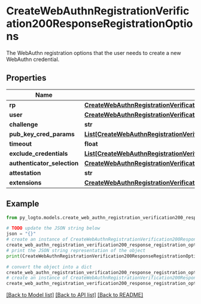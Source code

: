 # CreateWebAuthnRegistrationVerification200ResponseRegistrationOptions

The WebAuthn registration options that the user needs to create a new WebAuthn credential.

## Properties

Name | Type | Description | Notes
------------ | ------------- | ------------- | -------------
**rp** | [**CreateWebAuthnRegistrationVerification200ResponseRegistrationOptionsRp**](CreateWebAuthnRegistrationVerification200ResponseRegistrationOptionsRp.md) |  | 
**user** | [**CreateWebAuthnRegistrationVerification200ResponseRegistrationOptionsUser**](CreateWebAuthnRegistrationVerification200ResponseRegistrationOptionsUser.md) |  | 
**challenge** | **str** |  | 
**pub_key_cred_params** | [**List[CreateWebAuthnRegistrationVerification200ResponseRegistrationOptionsPubKeyCredParamsInner]**](CreateWebAuthnRegistrationVerification200ResponseRegistrationOptionsPubKeyCredParamsInner.md) |  | 
**timeout** | **float** |  | [optional] 
**exclude_credentials** | [**List[CreateWebAuthnRegistrationVerification200ResponseRegistrationOptionsExcludeCredentialsInner]**](CreateWebAuthnRegistrationVerification200ResponseRegistrationOptionsExcludeCredentialsInner.md) |  | [optional] 
**authenticator_selection** | [**CreateWebAuthnRegistrationVerification200ResponseRegistrationOptionsAuthenticatorSelection**](CreateWebAuthnRegistrationVerification200ResponseRegistrationOptionsAuthenticatorSelection.md) |  | [optional] 
**attestation** | **str** |  | [optional] 
**extensions** | [**CreateWebAuthnRegistrationVerification200ResponseRegistrationOptionsExtensions**](CreateWebAuthnRegistrationVerification200ResponseRegistrationOptionsExtensions.md) |  | [optional] 

## Example

```python
from py_logto.models.create_web_authn_registration_verification200_response_registration_options import CreateWebAuthnRegistrationVerification200ResponseRegistrationOptions

# TODO update the JSON string below
json = "{}"
# create an instance of CreateWebAuthnRegistrationVerification200ResponseRegistrationOptions from a JSON string
create_web_authn_registration_verification200_response_registration_options_instance = CreateWebAuthnRegistrationVerification200ResponseRegistrationOptions.from_json(json)
# print the JSON string representation of the object
print(CreateWebAuthnRegistrationVerification200ResponseRegistrationOptions.to_json())

# convert the object into a dict
create_web_authn_registration_verification200_response_registration_options_dict = create_web_authn_registration_verification200_response_registration_options_instance.to_dict()
# create an instance of CreateWebAuthnRegistrationVerification200ResponseRegistrationOptions from a dict
create_web_authn_registration_verification200_response_registration_options_from_dict = CreateWebAuthnRegistrationVerification200ResponseRegistrationOptions.from_dict(create_web_authn_registration_verification200_response_registration_options_dict)
```
[[Back to Model list]](../README.md#documentation-for-models) [[Back to API list]](../README.md#documentation-for-api-endpoints) [[Back to README]](../README.md)


